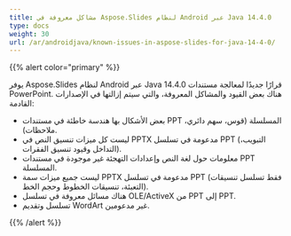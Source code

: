 ```yaml
---
title: مشاكل معروفة في Aspose.Slides لنظام Android عبر Java 14.4.0
type: docs
weight: 30
url: /ar/androidjava/known-issues-in-aspose-slides-for-java-14-4-0/
---
```


{{% alert color="primary" %}} 

يوفر Aspose.Slides لنظام Android عبر Java 14.4.0 قرارًا جديدًا لمعالجة مستندات PowerPoint. هناك بعض القيود والمشاكل المعروفة، والتي سيتم إزالتها في الإصدارات القادمة:

- بعض الأشكال بها هندسة خاطئة في مستندات PPT المسلسلة (قوس، سهم دائري، ملاحظات).
- ليست كل ميزات تنسيق النص في PPTX مدعومة في تسلسل PPT (التبويب، التداخل وقيود تنسيق الفقرات).
- معلومات حول لغة النص وإعدادات التهجئة غير موجودة في مستندات PPT المسلسلة.
- ليست جميع ميزات سمة PPTX مدعومة في تسلسل PPT (فقط تسلسل تنسيقات التعبئة، تنسيقات الخطوط وحجم الخط).
- هناك مسائل معروفة في تسلسل OLE/ActiveX من PPT إلى PPT.
- تسلسل وتقديم WordArt غير مدعومين.

{{% /alert %}}